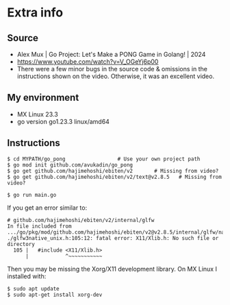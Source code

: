 # Extra info

## Source

- Alex Mux | Go Project: Let's Make a PONG Game in Golang! | 2024
- https://www.youtube.com/watch?v=V_OGeYj6p00
- There were a few minor bugs in the source code & omissions in the instructions
  shown on the video. Otherwise, it was an excellent video.


## My environment

- MX Linux 23.3
- go version go1.23.3 linux/amd64


## Instructions

```
$ cd MYPATH/go_pong					# Use your own project path
$ go mod init github.com/avukadin/go_pong
$ go get github.com/hajimehoshi/ebiten/v2		# Missing from video?
$ go get github.com/hajimehoshi/ebiten/v2/text@v2.8.5	# Missing from video?

$ go run main.go
```

If you get an error similar to:

```
# github.com/hajimehoshi/ebiten/v2/internal/glfw
In file included from .../go/pkg/mod/github.com/hajimehoshi/ebiten/v2@v2.8.5/internal/glfw/native_linbsd.go:14:
./glfw3native_unix.h:105:12: fatal error: X11/Xlib.h: No such file or directory
  105 |   #include <X11/Xlib.h>
      |            ^~~~~~~~~~~~
```

Then you may be missing the Xorg/X11 development library. On MX Linux I installed with:

```
$ sudo apt update
$ sudo apt-get install xorg-dev
```

